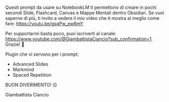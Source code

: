 

Questi prompt da usare su NotebookLM ti permettono di creare in pochi secondi Slide, Flashcard, Canvas e Mappe Mentali dentro Obsidian. Se vuoi saperne di più, ti invito a vedere il mio video che ti mostra al meglio come fare: https://youtu.be/gsqPw_ew6mY 


Per supportarmi basta poco, puoi iscriverti al canale: https://www.youtube.com/@GiambattistaCiancio?sub_confirmation=1. Grazie! 🙏


Plugin che vi servono per i prompt:
- Advanced Slides
- Markmind
- Spaced Repetition




BUON DIVERIMENTO! 😉

Giambattista Ciancio